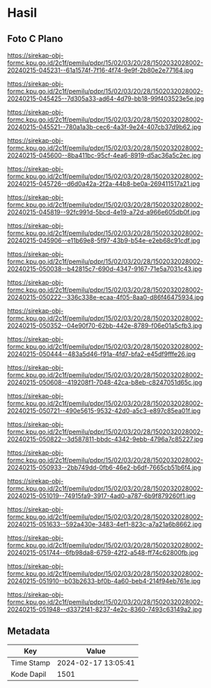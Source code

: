 # Hasil

## Foto C Plano

https://sirekap-obj-formc.kpu.go.id/2c1f/pemilu/pdpr/15/02/03/20/28/1502032028002-20240215-045231--61a1574f-7f16-4f74-9e9f-2b80e2e77164.jpg

https://sirekap-obj-formc.kpu.go.id/2c1f/pemilu/pdpr/15/02/03/20/28/1502032028002-20240215-045425--7d305a33-ad64-4d79-bb18-99f403523e5e.jpg

https://sirekap-obj-formc.kpu.go.id/2c1f/pemilu/pdpr/15/02/03/20/28/1502032028002-20240215-045521--780a1a3b-cec6-4a3f-9e24-407cb37d9b62.jpg

https://sirekap-obj-formc.kpu.go.id/2c1f/pemilu/pdpr/15/02/03/20/28/1502032028002-20240215-045600--8ba411bc-95cf-4ea6-8919-d5ac36a5c2ec.jpg

https://sirekap-obj-formc.kpu.go.id/2c1f/pemilu/pdpr/15/02/03/20/28/1502032028002-20240215-045726--d6d0a42a-2f2a-44b8-be0a-269411517a21.jpg

https://sirekap-obj-formc.kpu.go.id/2c1f/pemilu/pdpr/15/02/03/20/28/1502032028002-20240215-045819--92fc991d-5bcd-4e19-a72d-a966e605db0f.jpg

https://sirekap-obj-formc.kpu.go.id/2c1f/pemilu/pdpr/15/02/03/20/28/1502032028002-20240215-045906--e11b69e8-5f97-43b9-b54e-e2eb68c91cdf.jpg

https://sirekap-obj-formc.kpu.go.id/2c1f/pemilu/pdpr/15/02/03/20/28/1502032028002-20240215-050038--b42815c7-690d-4347-9167-71e5a7031c43.jpg

https://sirekap-obj-formc.kpu.go.id/2c1f/pemilu/pdpr/15/02/03/20/28/1502032028002-20240215-050222--336c338e-ecaa-4f05-8aa0-d86f46475934.jpg

https://sirekap-obj-formc.kpu.go.id/2c1f/pemilu/pdpr/15/02/03/20/28/1502032028002-20240215-050352--04e90f70-62bb-442e-8789-f06e01a5cfb3.jpg

https://sirekap-obj-formc.kpu.go.id/2c1f/pemilu/pdpr/15/02/03/20/28/1502032028002-20240215-050444--483a5d46-f91a-4fd7-bfa2-e45df9fffe26.jpg

https://sirekap-obj-formc.kpu.go.id/2c1f/pemilu/pdpr/15/02/03/20/28/1502032028002-20240215-050608--419208f1-7048-42ca-b8eb-c8247051d65c.jpg

https://sirekap-obj-formc.kpu.go.id/2c1f/pemilu/pdpr/15/02/03/20/28/1502032028002-20240215-050721--490e5615-9532-42d0-a5c3-e897c85ea01f.jpg

https://sirekap-obj-formc.kpu.go.id/2c1f/pemilu/pdpr/15/02/03/20/28/1502032028002-20240215-050822--3d587811-bbdc-4342-9ebb-4796a7c85227.jpg

https://sirekap-obj-formc.kpu.go.id/2c1f/pemilu/pdpr/15/02/03/20/28/1502032028002-20240215-050933--2bb749dd-0fb6-46e2-b6df-7665cb51b6f4.jpg

https://sirekap-obj-formc.kpu.go.id/2c1f/pemilu/pdpr/15/02/03/20/28/1502032028002-20240215-051019--74915fa9-3917-4ad0-a787-6b9f879260f1.jpg

https://sirekap-obj-formc.kpu.go.id/2c1f/pemilu/pdpr/15/02/03/20/28/1502032028002-20240215-051633--592a430e-3483-4ef1-823c-a7a21a6b8662.jpg

https://sirekap-obj-formc.kpu.go.id/2c1f/pemilu/pdpr/15/02/03/20/28/1502032028002-20240215-051744--6fb98da8-6759-42f2-a548-ff74c62800fb.jpg

https://sirekap-obj-formc.kpu.go.id/2c1f/pemilu/pdpr/15/02/03/20/28/1502032028002-20240215-051910--b03b2633-bf0b-4a60-beb4-214f94eb761e.jpg

https://sirekap-obj-formc.kpu.go.id/2c1f/pemilu/pdpr/15/02/03/20/28/1502032028002-20240215-051948--d3372f41-8237-4e2c-8360-7493c63149a2.jpg


## Metadata

| Key        | Value               |
| ---------- | ------------------- |
| Time Stamp | 2024-02-17 13:05:41 |
| Kode Dapil | 1501                |




